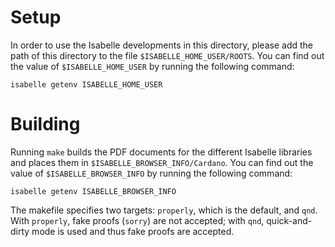 Setup
=====

In order to use the Isabelle developments in this directory, please add
the path of this directory to the file `$ISABELLE_HOME_USER/ROOTS`. You
can find out the value of `$ISABELLE_HOME_USER` by running the following
command:

    isabelle getenv ISABELLE_HOME_USER


Building
========

Running `make` builds the PDF documents for the different Isabelle
libraries and places them in `$ISABELLE_BROWSER_INFO/Cardano`. You can
find out the value of `$ISABELLE_BROWSER_INFO` by running the following
command:

    isabelle getenv ISABELLE_BROWSER_INFO

The makefile specifies two targets: `properly`, which is the default,
and `qnd`. With `properly`, fake proofs (`sorry`) are not accepted; with
`qnd`, quick-and-dirty mode is used and thus fake proofs are accepted.
